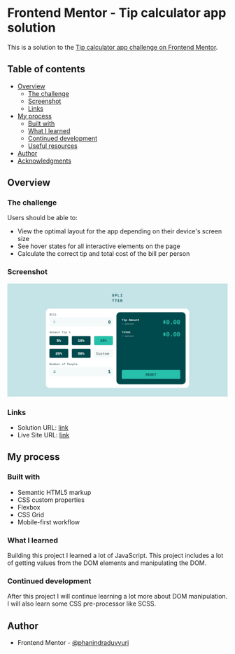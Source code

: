 # Frontend Mentor - Tip calculator app solution

This is a solution to the [Tip calculator app challenge on Frontend Mentor](https://www.frontendmentor.io/challenges/tip-calculator-app-ugJNGbJUX).

## Table of contents

- [Overview](#overview)
  - [The challenge](#the-challenge)
  - [Screenshot](#screenshot)
  - [Links](#links)
- [My process](#my-process)
  - [Built with](#built-with)
  - [What I learned](#what-i-learned)
  - [Continued development](#continued-development)
  - [Useful resources](#useful-resources)
- [Author](#author)
- [Acknowledgments](#acknowledgments)

## Overview

### The challenge

Users should be able to:

- View the optimal layout for the app depending on their device's screen size
- See hover states for all interactive elements on the page
- Calculate the correct tip and total cost of the bill per person

### Screenshot

![](./tip-calculator-screenshot.jpeg)

### Links

- Solution URL: [link](https://github.com/phanindraduvvuri/tip-calculator-app)
- Live Site URL: [link](https://polite-marigold-2289c4.netlify.app/)

## My process

### Built with

- Semantic HTML5 markup
- CSS custom properties
- Flexbox
- CSS Grid
- Mobile-first workflow

### What I learned

Building this project I learned a lot of JavaScript. This project includes a lot of getting values from the DOM elements and manipulating the DOM.

### Continued development

After this project I will continue learning a lot more about DOM manipulation. I will also learn some CSS pre-processor like SCSS.

## Author

- Frontend Mentor - [@phanindraduvvuri](https://www.frontendmentor.io/profile/phanindraduvvuri)
